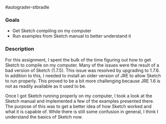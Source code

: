 #autograder-stbradle

### Goals
* Get Sketch compiling on my computer
* Run examples from Sketch manual to better understand it


### Description
For this assignment, I spent the bulk of the time figuring out how to get Sketch to compile on my computer. Many of the issues were the result of a bad version of Sketch (1.7.5). This issue was resolved by upgrading to 1.7.6. In addition to this, I needed to install an older version of JRE to allow Sketch to run properly. This proved to be a bit more challenging because JRE 1.6 is not as readily available as it used to be.

Once I got Sketch running properly on my computer, I took a look at the Sketch manual and implemented a few of the examples presented there. The purpose of this was to get a better idea of how Sketch worked and what it is capable of. While there is still some confusion in general, I think I understand the basics of Sketch now.
